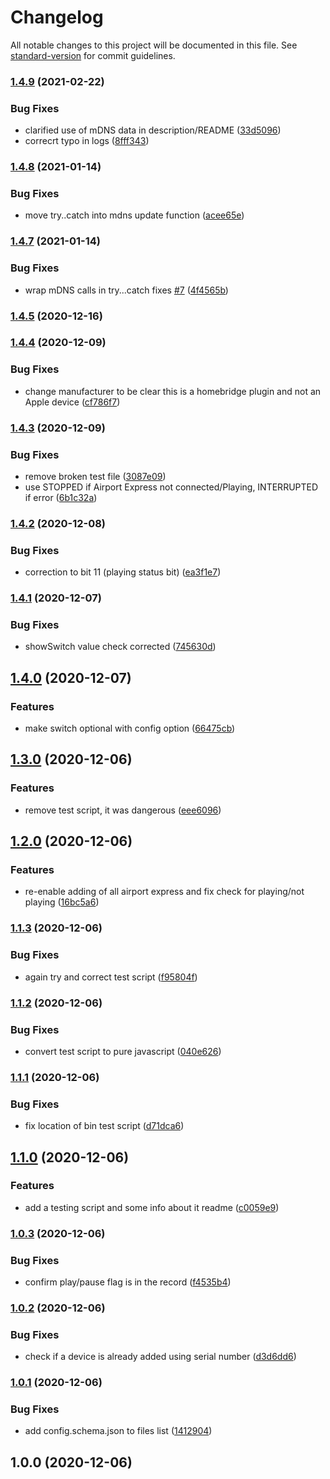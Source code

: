 # Changelog

All notable changes to this project will be documented in this file. See [standard-version](https://github.com/conventional-changelog/standard-version) for commit guidelines.

### [1.4.9](https://github.com/apexad/homebridge-airport-express-playing/compare/v1.4.8...v1.4.9) (2021-02-22)


### Bug Fixes

* clarified use of mDNS data in description/README ([33d5096](https://github.com/apexad/homebridge-airport-express-playing/commit/33d5096600585571d30323f082bddcb08b02d5b7))
* correcrt typo in logs ([8fff343](https://github.com/apexad/homebridge-airport-express-playing/commit/8fff343c60684b6a26ecc641cc0ef796a366c08c))

### [1.4.8](https://github.com/apexad/homebridge-airport-express-playing/compare/v1.4.7...v1.4.8) (2021-01-14)


### Bug Fixes

* move try..catch into mdns update function ([acee65e](https://github.com/apexad/homebridge-airport-express-playing/commit/acee65e19a03661537f90509663c062102dd4cfc))

### [1.4.7](https://github.com/apexad/homebridge-airport-express-playing/compare/v1.4.6...v1.4.7) (2021-01-14)


### Bug Fixes

* wrap mDNS calls in try...catch fixes [#7](https://github.com/apexad/homebridge-airport-express-playing/issues/7) ([4f4565b](https://github.com/apexad/homebridge-airport-express-playing/commit/4f4565bff8019f22509ddbe81102eb86d6766fdb))

### [1.4.5](https://github.com/apexad/homebridge-airport-express-playing/compare/v1.4.4...v1.4.5) (2020-12-16)

### [1.4.4](https://github.com/apexad/homebridge-airport-express-playing/compare/v1.4.3...v1.4.4) (2020-12-09)


### Bug Fixes

* change manufacturer to be clear this is a homebridge plugin and not an Apple device ([cf786f7](https://github.com/apexad/homebridge-airport-express-playing/commit/cf786f74d8464e5a7f3c7bb407b439143f30a1ca))

### [1.4.3](https://github.com/apexad/homebridge-airport-express-playing/compare/v1.4.2...v1.4.3) (2020-12-09)


### Bug Fixes

* remove broken test file ([3087e09](https://github.com/apexad/homebridge-airport-express-playing/commit/3087e09911a1300f59e61923bf698e287de12302))
* use STOPPED if Airport Express not connected/Playing, INTERRUPTED if error ([6b1c32a](https://github.com/apexad/homebridge-airport-express-playing/commit/6b1c32a1c17f87b568e0ea6235ac1db5a27df229))

### [1.4.2](https://github.com/apexad/homebridge-airport-express-playing/compare/v1.4.1...v1.4.2) (2020-12-08)


### Bug Fixes

* correction to bit 11 (playing status bit) ([ea3f1e7](https://github.com/apexad/homebridge-airport-express-playing/commit/ea3f1e789f870e853a9db08a03bd8f70d6598e63))

### [1.4.1](https://github.com/apexad/homebridge-airport-express-playing/compare/v1.4.0...v1.4.1) (2020-12-07)


### Bug Fixes

* showSwitch value check corrected ([745630d](https://github.com/apexad/homebridge-airport-express-playing/commit/745630deb786de362647c674a37c0f7b713a1c09))

## [1.4.0](https://github.com/apexad/homebridge-airport-express-playing/compare/v1.4.0-beta.3...v1.4.0) (2020-12-07)


### Features

* make switch optional with config option ([66475cb](https://github.com/apexad/homebridge-airport-express-playing/commit/66475cb0b75592fc9aab43149c663eb0921219ac))

## [1.3.0](https://github.com/apexad/homebridge-airport-express-playing/compare/v1.2.0...v1.3.0) (2020-12-06)


### Features

* remove test script, it was dangerous ([eee6096](https://github.com/apexad/homebridge-airport-express-playing/commit/eee6096052cc4eb56c365e954f35d0e50ec1b30f))

## [1.2.0](https://github.com/apexad/homebridge-airport-express-playing/compare/v1.1.3...v1.2.0) (2020-12-06)


### Features

* re-enable adding of all airport express and fix check for playing/not playing ([16bc5a6](https://github.com/apexad/homebridge-airport-express-playing/commit/16bc5a62d4a5b9dbcd3d73a0ec1560a9111780ce))

### [1.1.3](https://github.com/apexad/homebridge-airport-express-playing/compare/v1.1.2...v1.1.3) (2020-12-06)


### Bug Fixes

* again try and correct test script ([f95804f](https://github.com/apexad/homebridge-airport-express-playing/commit/f95804ffbadcc50cab4de3ec4860c1675ef440a1))

### [1.1.2](https://github.com/apexad/homebridge-airport-express-playing/compare/v1.1.1...v1.1.2) (2020-12-06)


### Bug Fixes

* convert test script to pure javascript ([040e626](https://github.com/apexad/homebridge-airport-express-playing/commit/040e626b59a34b67d2a46c39a224ebf592355422))

### [1.1.1](https://github.com/apexad/homebridge-airport-express-playing/compare/v1.1.0...v1.1.1) (2020-12-06)


### Bug Fixes

* fix location of bin test script ([d71dca6](https://github.com/apexad/homebridge-airport-express-playing/commit/d71dca6542a6272fe94b769ca7491f89fc3fdbf4))

## [1.1.0](https://github.com/apexad/homebridge-airport-express-playing/compare/v1.0.3...v1.1.0) (2020-12-06)


### Features

* add a testing script and some info about it readme ([c0059e9](https://github.com/apexad/homebridge-airport-express-playing/commit/c0059e99d4f9b7e730e1cdc720986fc979fc2a3d))

### [1.0.3](https://github.com/apexad/homebridge-airport-express-playing/compare/v1.0.2...v1.0.3) (2020-12-06)


### Bug Fixes

* confirm play/pause flag is in the record ([f4535b4](https://github.com/apexad/homebridge-airport-express-playing/commit/f4535b4d863e89a3f0e62e58f16bf4c9b983eb24))

### [1.0.2](https://github.com/apexad/homebridge-airport-express-playing/compare/v1.0.1...v1.0.2) (2020-12-06)


### Bug Fixes

* check if a device is already added using serial number ([d3d6dd6](https://github.com/apexad/homebridge-airport-express-playing/commit/d3d6dd67b60f26f7c1c3b0044a54c92ec6ff495f))

### [1.0.1](https://github.com/apexad/homebridge-airport-express-playing/compare/v1.0.0...v1.0.1) (2020-12-06)


### Bug Fixes

* add config.schema.json to files list ([1412904](https://github.com/apexad/homebridge-airport-express-playing/commit/1412904a7acf008faa9793278500f090185b9ec1))

## 1.0.0 (2020-12-06)
